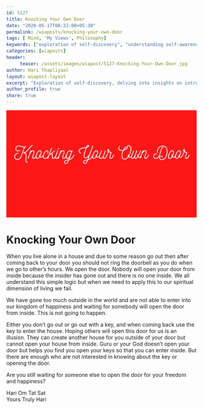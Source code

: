 ```yaml
--- 
id: 5127 
title: Knocking Your Own Door
date: "2020-05-17T08:33:00+05:30"
permalink: /wiaposts/knocking-your-own-door
tags: [ Mind, 'My Views', Philosophy]    
keywords: ["exploration of self-discovery", "understanding self-awareness in philosophy", "poetic insights on introspection and growth", "philosophy of self-discovery and awareness", "exploring self-discovery in philosophical context"]  
categories: [wiaposts] 
header:
     teaser: /assets/images/wiapost/5127-Knocking-Your-Own-Door.jpg
author: Hari Thapliyaal 
layout: wiapost-layout
excerpt: "Exploration of self-discovery, delving into insights on introspection and growth."  
author_profile: true 
share: true 
---
```


![Knocking Your Own Door](/assets/images/wiapost/5127-Knocking-Your-Own-Door.jpg)     
   
# Knocking Your Own Door   
   
When you live alone in a house and due to some reason go out then after coming back to your door you should not ring the doorbell as you do when we go to other’s hours. We open the door. Nobody will open your door from inside because the insider has gone out and there is no one inside. We all understand this simple logic but when we need to apply this to our spiritual dimension of living we fail.    
    
We have gone too much outside in the world and are not able to enter into our kingdom of happiness and waiting for somebody will open the door from inside. This is not going to happen.    
    
Either you don’t go out or go out with a key, and when coming back use the key to enter the house. Hoping others will open this door for us is an illusion. They can create another house for you outside of your door but cannot open your house from inside. Guru or your God doesn’t open your door but helps you find you open your keys so that you can enter inside. But there are enough who are not interested in knowing about the key or opening the door.    
    
Are you still waiting for someone else to open the door for your freedom and happiness?     
     
Hari Om Tat Sat     
Yours Truly Hari    
